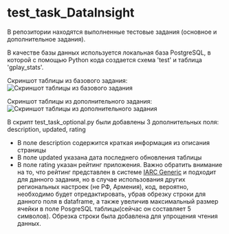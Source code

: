 # test_task_DataInsight
В репозитории находятся выполненные тестовые задания (основное и дополнительное задания).

В качестве базы данных используется локальная база PostgreSQL, в которой с помощью Python кода создается схема 'test' и таблица 'gplay_stats'.

Скриншот таблицы из базового задания:
![Скриншот таблицы из базового задания](https://github.com/bengel-cooper/test_task_DataInsight/blob/main/table_screenshot.PNG)

Скриншот таблицы из дополнительного задания:
![Скриншот таблицы из дополнительного задания](https://github.com/bengel-cooper/test_task_DataInsight/blob/main/optional_table_screenshot.PNG)


В скрипт test_task_optional.py были добавлены 3 дополнительных поля: description, updated, rating
- В поле description содержится краткая информация из описания страницы
- В поле updated указана дата последнего обновления таблицы
- В поле rating указан рейтинг приложения. Важно обратить внимание на то, что рейтинг представлен в системе <a href="https://support.google.com/googleplay/android-developer/answer/9859655?hl=en">IARC Generic</a> и подходит для данного задания, но в случае использования других региональных настроек (не РФ, Армения), код, вероятно, необходимо будет отредактировать, убрав обрезку строки для данного поля в dataframe, а также увеличив максимальный размер ячейки в поле PosgreSQL таблицы(сейчас он составляет 5 символов). Обрезка строки была добавлена для упрощения чтения данных.
